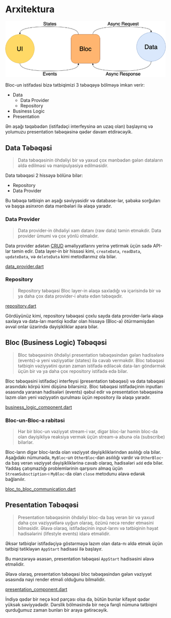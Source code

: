 # Arxitektura

![Bloc Arxitekturası](../assets/bloc_architecture.png)

Bloc-un istifadəsi bizə tətbiqimizi 3 təbəqəyə bölməyə imkan verir:

- Data
  - Data Provider
  - Repository
- Business Logic
- Presentation

Ən aşağı təqəbədən (istifadəçi interfeysinə ən uzaq olan) başlayırıq və yolumuzu presentation təbəqəsinə qədər davam etdirəcəyik.

## Data Təbəqəsi

> Data təbəqəsinin öhdəliyi bir və yaxud çox mənbədən gələn dataların əldə edilməsi və manipulyasiya edilməsidir.

Data təbəqəsi 2 hissəyə bölünə bilər:

- Repository
- Data Provider

Bu təbəqə tətbiqin ən aşağı səviyyəsidir və database-lər, şəbəkə sorğuları və başqa asinxron data mənbələri ilə əlaqə yaradır.

### Data Provider

> Data provider-in öhdəliyi xam datanı (raw data) təmin etməkdir. Data provider ümumi və çox yönlü olmalıdır.

Data provider adətən [CRUD](https://en.wikipedia.org/wiki/Create,_read,_update_and_delete) əməliyyatlarını yerinə yetirmək üçün sadə API-lar təmin edir.
Data layer-in bir hissəsi kimi, `createData`, `readData`, `updateData`, və `deleteData` kimi metodlarımız ola bilər.

[data_provider.dart](../_snippets/architecture/data_provider.dart.md ':include')

### Repository

> Repository təbəqəsi Bloc layer-in əlaqə saxladığı və içərisində bir və ya daha çox data provider-i əhatə edən təbəqədir.

[repository.dart](../_snippets/architecture/repository.dart.md ':include')

Gördüyünüz kimi, repository təbəqəsi çoxlu sayda data provider-lərlə əlaqə saxlaya və data-ları məntiqi kodlar olan hissəyə (Bloc-a) ötürməmişdən əvvəl onlar üzərində dəyişikliklər apara bilər.

## Bloc (Business Logic) Təbəqəsi

> Bloc təbəqəsinin öhdəliyi presentation təbəqəsindən gələn hadisələrə (events)-ə yeni vəziyyətlər (states) ilə cavab verməkdir. Bloc təbəqəsi tətbiqin vəziyyətini quran zaman istifadə ediləcək data-ları göndərmək üçün bir və ya daha çox repository istifadə edə bilər.

Bloc təbəqəsini istifadəçi interfeysi (presentation təbəqəsi) və data təbəqəsi arasındakı körpü kimi düşünə bilərsiniz. Bloc təbəqəsi istifadəçinin inputları əsasında yaranan hadisələri (events) qəbul edir və presentation təbəqəsinə lazım olan yeni vəziyyətin qurulması üçün repository ilə əlaqə yaradır.

[business_logic_component.dart](../_snippets/architecture/business_logic_component.dart.md ':include')

### Bloc-un-Bloc-a rabitəsi

> Hər bir bloc-un vəziyyət stream-i var, digər bloc-lar həmin bloc-da olan dəyişikliyə reaksiya vermək üçün stream-ə abunə ola (subscribe) bilərlər.

Bloc-ların digər bloc-larda olan vəziyyət dəyişikliklərindən asılılığı ola bilər. Aşağıdakı nümunədə, `MyBloc`-un `OtherBloc`-dan asılılığı vardır və `OtherBloc`-da baş verən vəziyyət dəyişikliklərinə cavab olaraq, hadisələri `add` edə bilər. Yaddaş çatışmazlığı problemlərinin qarşısını almaq üçün `StreamSubsctiption`-ı `MyBloc`-da olan `close` metodunu əlavə edərək bağlanılır.

[bloc_to_bloc_communication.dart](../_snippets/architecture/bloc_to_bloc_communication.dart.md ':include')

## Presentation Təbəqəsi

> Presentation təbəqəsinin öhdəliyi bloc-da baş verən bir və yaxud daha çox vəziyyətlərə uyğun olaraq, özünü necə render etməsini bilməsidir. Əlavə olaraq, istifadəçinin input-larını və tətbiqinin həyat hadisələrini (lifestyle events) idarə etməlidir.

Əksər tətbiqlər istifadəçiyə göstərməyə lazım olan data-nı əldə etmək üçün tətbiqi tətikləyən `AppStart` hadisəsi ilə başlayır.

Bu mənzərəyə əsasən, presentation təbəqəsi `AppStart` hadisəsini əlavə etməlidir.

Əlavə olaraq, presentation təbəqəsi bloc təbəqəsindən gələn vəziyyət əsasında nəyi render etməli olduğunu bilməlidir.

[presentation_component.dart](../_snippets/architecture/presentation_component.dart.md ':include')

İndiyə qədər bir neçə kod parçası olsa da, bütün bunlar kifayət qədər yüksək səviyyədədir. Dərslik bölməsində bir neçə fərqli nümunə tətbiqini qurduğumuz zaman bunları bir araya gətirəcəyik.
